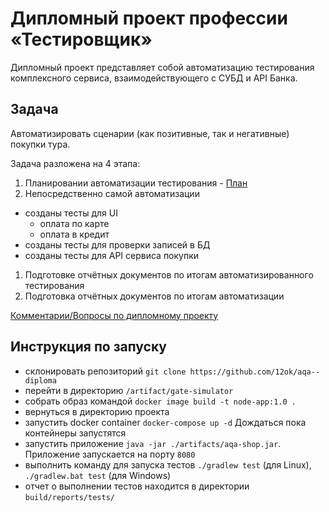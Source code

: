 # Дипломный проект профессии «Тестировщик»
Дипломный проект представляет собой автоматизацию тестирования комплексного сервиса, взаимодействующего с СУБД и API Банка.
## Задача
Автоматизировать сценарии (как позитивные, так и негативные) покупки тура.

Задача разложена на 4 этапа:
1. Планировании автоматизации тестирования - [План](https://github.com/12ok/aqa--diploma/blob/master/documents/Plan.md)
1. Непосредственно самой автоматизации
* созданы тесты для UI
    * оплата по карте
    * оплата в кредит
* созданы тесты для проверки записей в БД
* созданы тесты для API сервиса покупки
1. Подготовке отчётных документов по итогам автоматизированного тестирования
1. Подготовка отчётных документов по итогам автоматизации

[Комментарии/Вопросы по дипломному проекту](https://github.com/12ok/aqa--diploma/issues/2)

## Инструкция по запуску
* склонировать репозиторий `git clone https://github.com/12ok/aqa--diploma`
* перейти в директорию `/artifact/gate-simulator`
* собрать образ командой `docker image build -t node-app:1.0 .`
* вернуться в директорию проекта
* запустить docker container `docker-compose up -d` Дождаться пока контейнеры запустятся
* запустить приложение `java -jar ./artifacts/aqa-shop.jar`. Приложение запускается на порту `8080`
* выполнить команду для запуска тестов `./gradlew test` (для Linux), `./gradlew.bat test` (для Windows) 
* отчет о выполнении тестов находится в директории `build/reports/tests/`

